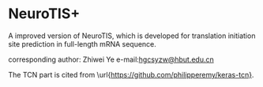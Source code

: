 # NeuroTIS+

A improved version of NeuroTIS, which is developed for translation initiation site prediction in full-length mRNA sequence.


corresponding author: Zhiwei Ye
e-mail:hgcsyzw@hbut.edu.cn

The TCN part is cited from \url{https://github.com/philipperemy/keras-tcn}.
